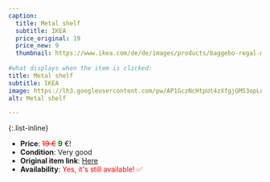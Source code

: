 ```yaml
---
caption:
  title: Metal shelf
  subtitle: IKEA
  price_original: 19
  price_new: 9
  thumbnail: https://www.ikea.com/de/de/images/products/baggebo-regal-metall-weiss__0981562_pe815396_s5.jpg
  
#what displays when the item is clicked:
title: Metal shelf
subtitle: IKEA
image: https://lh3.googleusercontent.com/pw/AP1GczNcHtpUt4zXfgjGMS3opLuSUilU2fyGcjj2O86W4LEdVde2d0kT8jGfvG1XvPJBgaXciy9OWPLVi7kADJekWK374Eo0wmrpaz9M9yLuELTEm_1nFWtbmebhGVhH5DzBHYT3n9O4d66MbO92tpzQdkFoiw=w1220-h1626-s-no-gm?authuser=0
alt: Metal shelf

---
```

{:.list-inline} 
- **Price**: <span style="color:red"><del>19 €</del></span> <span style="color:green">**9**</span> €!
- **Condition**: Very good
- **Original item link**: [Here](https://www.ikea.com/de/de/p/baggebo-regal-metall-weiss-50481172/)
- **Availability**: <span style='color:red'>Yes, it's still available! ✅</span>

